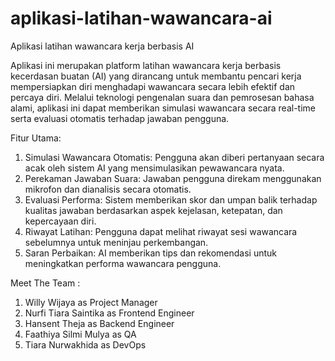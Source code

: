 # aplikasi-latihan-wawancara-ai
Aplikasi latihan wawancara kerja berbasis AI

Aplikasi ini merupakan platform latihan wawancara kerja berbasis kecerdasan buatan (AI) yang dirancang untuk membantu pencari kerja mempersiapkan diri menghadapi wawancara secara lebih efektif dan percaya diri. Melalui teknologi pengenalan suara dan pemrosesan bahasa alami, aplikasi ini dapat memberikan simulasi wawancara secara real-time serta evaluasi otomatis terhadap jawaban pengguna.

Fitur Utama:

1. Simulasi Wawancara Otomatis: Pengguna akan diberi pertanyaan secara acak oleh sistem AI yang mensimulasikan pewawancara nyata.
2. Perekaman Jawaban Suara: Jawaban pengguna direkam menggunakan mikrofon dan dianalisis secara otomatis.
3. Evaluasi Performa: Sistem memberikan skor dan umpan balik terhadap kualitas jawaban berdasarkan aspek kejelasan, ketepatan, dan kepercayaan diri.
4. Riwayat Latihan: Pengguna dapat melihat riwayat sesi wawancara sebelumnya untuk meninjau perkembangan.
5. Saran Perbaikan: AI memberikan tips dan rekomendasi untuk meningkatkan performa wawancara pengguna.

Meet The Team :

1. Willy Wijaya as Project Manager
2. Nurfi Tiara Saintika as Frontend Engineer
3. Hansent Theja as Backend Engineer
4. Faathiya Silmi Mulya as QA
5. Tiara Nurwakhida as DevOps